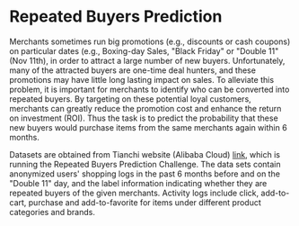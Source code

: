 # Repeated Buyers Prediction

Merchants sometimes run big promotions (e.g., discounts or cash coupons) on particular dates (e.g., Boxing-day Sales, "Black Friday" or "Double 11" (Nov 11th), in order to attract a large number of new buyers. Unfortunately, many of the attracted buyers are one-time deal hunters, and these promotions may have little long lasting impact on sales. To alleviate this problem, it is important for merchants to identify who can be converted into repeated buyers. By targeting on these potential loyal customers, merchants can greatly reduce the promotion cost and enhance the return on investment (ROI). Thus the task is to predict the probability that these new buyers would purchase items from the same merchants again within 6 months.

Datasets are obtained from Tianchi website (Alibaba Cloud) [link](https://tianchi.aliyun.com/competition/introduction.htm?raceId=231576), which is running the Repeated Buyers Prediction Challenge. The data sets contain anonymized users' shopping logs in the past 6 months before and on the "Double 11" day, and the label information indicating whether they are repeated buyers of the given merchants. Activity logs include click, add-to-cart, purchase and add-to-favorite for items under different product categories and brands.
